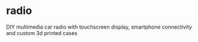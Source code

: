 # radio
DIY multimedia car radio with touchscreen display, smartphone connectivity and custom 3d printed cases
